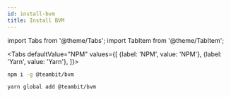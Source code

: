 ```yaml
---
id: install-bvm
title: Install BVM
---
```


import Tabs from '@theme/Tabs';
import TabItem from '@theme/TabItem';

<Tabs
defaultValue="NPM"
values={[
{label: 'NPM', value: 'NPM'},
{label: 'Yarn', value: 'Yarn'},
]}>
<TabItem value="NPM">

```bash
npm i -g @teambit/bvm
```

  </TabItem>
  <TabItem value="Yarn">

```bash
yarn global add @teambit/bvm
```

  </TabItem>
</Tabs>
